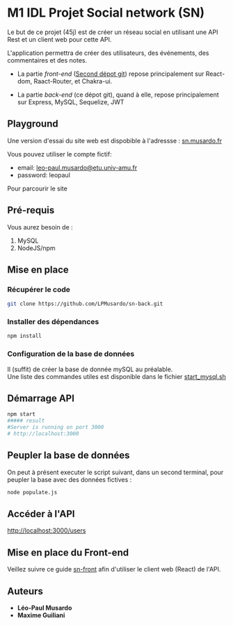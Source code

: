 # M1 IDL Projet Social network (SN)

Le but de ce projet (45j) est de créer un réseau social en utilisant une API Rest et un client web pour cette API.

L'application permettra de créer des utilisateurs, des événements, des commentaires et des notes.  

- La partie _front-end_  ([Second dépot git](https://github.com/LPMusardo/sn-front)) repose principalement sur React-dom, Raact-Router, et Chakra-ui.

- La partie _back-end_ (ce dépot git),  quand à elle, repose principalement sur Express, MySQL, Sequelize, JWT


## Playground
Une version d'essai du site web est dispobible à l'adressse : [sn.musardo.fr](https://sn.musardo.fr)

Vous pouvez utiliser le compte fictif:  

- email: leo-paul.musardo@etu.univ-amu.fr
- password: leopaul

Pour parcourir le site


## Pré-requis
Vous aurez besoin de :
1. MySQL
1. NodeJS/npm

## Mise en place

### Récupérer le code
```bash
git clone https://github.com/LPMusardo/sn-back.git
```

### Installer des dépendances
```bash
npm install
```

### Configuration de la base de données

Il (suffit) de créer la base de donnée mySQL au préalable.  
Une liste des commandes utiles est disponible dans le fichier [start_mysql.sh](script/start_mysql.sh)


## Démarrage API
```bash
npm start
##### result
#Server is running on port 3000  
# http://localhost:3000
```


## Peupler la base de données
On peut à présent executer le script suivant, dans un second terminal, pour peupler la base avec des données fictives :   
```bash 
node populate.js
```


## Accéder à l'API
[http://localhost:3000/users](http://localhost:3000/users)


## Mise en place du Front-end
Veillez suivre ce guide [sn-front](https://github.com/LPMusardo/sn-front) afin d'utiliser le client web (React) de l'API.


## Auteurs
* **Léo-Paul Musardo**
* **Maxime Guiliani**  

